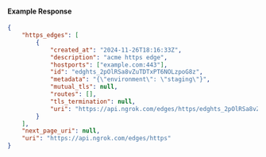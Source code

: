 <!-- Code generated for API Clients. DO NOT EDIT. -->

#### Example Response

```json
{
	"https_edges": [
		{
			"created_at": "2024-11-26T18:16:33Z",
			"description": "acme https edge",
			"hostports": ["example.com:443"],
			"id": "edghts_2pOlRSa8vZuTDTxPT6NOLzpoG8z",
			"metadata": "{\"environment\": \"staging\"}",
			"mutual_tls": null,
			"routes": [],
			"tls_termination": null,
			"uri": "https://api.ngrok.com/edges/https/edghts_2pOlRSa8vZuTDTxPT6NOLzpoG8z"
		}
	],
	"next_page_uri": null,
	"uri": "https://api.ngrok.com/edges/https"
}
```

